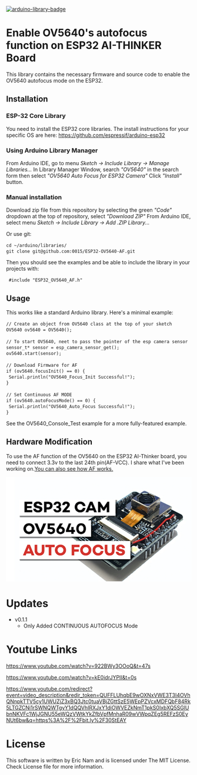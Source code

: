 [![arduino-library-badge](https://www.ardu-badge.com/badge/OV5640%20Auto%20Focus%20for%20ESP32%20Camera.svg)](https://www.ardu-badge.com/OV5640%20Auto%20Focus%20for%20ESP32%20Camera)

# Enable OV5640's autofocus function on ESP32 AI-THINKER Board

This library contains the necessary firmware and source code to enable the OV5640 autofocus mode on the ESP32.

## Installation

### ESP-32 Core Library
You need to install the ESP32 core libraries.
The install instructions for your specific OS are here:
https://github.com/espressif/arduino-esp32

### Using Arduino Library Manager

From Arduino IDE, go to menu *Sketch -> Include Library -> Manage Libraries...*
In Library Manager Window, search *"OV5640"* in the search form then select *"OV5640 Auto Focus for ESP32 Camera"*
Click *"Install"* button.

### Manual installation

Download zip file from this repository by selecting the green *"Code"* dropdown at the top of repository, select *"Download ZIP"*
From Arduino IDE, select menu *Sketch -> Include Library -> Add .ZIP Library...*

Or use git:
 ```
 cd ~/arduino/libraries/
 git clone git@github.com:0015/ESP32-OV5640-AF.git
 ```

Then you should see the examples and be able to include the library in your projects with:

```
 #include "ESP32_OV5640_AF.h"
```

## Usage

This works like a standard Arduino library. Here's a minimal example:

```
// Create an object from OV5640 class at the top of your sketch
OV5640 ov5640 = OV5640();

// To start OV5640, neet to pass the pointer of the esp camera sensor
sensor_t* sensor = esp_camera_sensor_get();
ov5640.start(sensor);

// Download Firmware for AF
if (ov5640.focusInit() == 0) {
 Serial.println("OV5640_Focus_Init Successful!");
}

// Set Continuous AF MODE
if (ov5640.autoFocusMode() == 0) {
 Serial.println("OV5640_Auto_Focus Successful!");
}
```

See the OV5640_Console_Test example for a more fully-featured example.

## Hardware Modification

To use the AF function of the OV5640 on the ESP32 AI-Thinker board, you need to connect 3.3v to the last 24th pin(AF-VCC).
I share what I've been working on.[You can also see how AF works.](https://youtu.be/922BWy3OOoQ)

<a href="https://youtu.be/922BWy3OOoQ">
<img width="800" src="https://github.com/0015/ESP32-OV5640-AF/blob/main/misc/main.jpg">
</a>

# Updates 

 - v0.1.1
    - Only Added CONTINUOUS AUTOFOCUS Mode

# Youtube Links
 
 https://www.youtube.com/watch?v=922BWy3OOoQ&t=47s
 
 https://www.youtube.com/watch?v=kE0idrJYPII&t=0s
 
 https://www.youtube.com/redirect?event=video_description&redir_token=QUFFLUhqbE9wOXNxVWE3T3I4OVhQNnpkTTV5cy1UWUZjZ3xBQ3Jtc0tuaVBjZGttSzE5WEpPZVcxMDFQbF84Rk5LTGZCNi1rSWNQWTgyY1dQQVhIRXJxY1diOWVEZkNmT1pkS0IxbXQ5SGlUbnNKVFc1WjJGNU55eWQzVWtkYkZfbVpfMnhaR09wVWpqZEg5REFzS0EyNUt6bw&q=https%3A%2F%2Fbit.ly%2F30StEAY

# License

 This software is written by Eric Nam and is licensed under The MIT License. Check License file for more information.    
